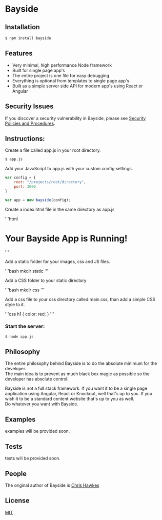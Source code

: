 # Bayside

## Installation

```bash
$ npm install bayside
```

## Features

  * Very minimal, high performance Node framework
  * Built for single page app's
  * The entire project is one file for easy debugging
  * Everything is optional from templates to single page app's
  * Built as a simple server side API for modern app's using React or Angular
  
## Security Issues

  If you discover a security vulnerability in Bayside, please see [Security Policies and Procedures](Security.md).

## Instructions:

  Create a file called app.js in your root directory.

```bash
$ app.js
```
  
  Add your JavaScript to app.js with your custom config settings.

```js
var config = {
    root: "/projects/root/directory",
    port: 3000
}

var app = new bayside(config);
```

  Create a index.html file in the same directory as app.js
  
'''html
<html>
    <head>
        <link rel="stylesheet" href="{root}/static/main.css" />
    </head>
    <body>
        <h1>Your Bayside App is Running!</h1>
    </body>
</html>
'''

  Add a static folder for your images, css and JS files.

'''bash
mkdir static
'''

  Add a CSS folder to your static directory
 
 '''bash
 mkdir css
 '''
 
   Add a css file to your css directory called main.css, than add a simple CSS style to it. 
   
 '''css
 h1 { color: red; }
 '''


### Start the server:

```bash
$ node app.js
```

## Philosophy

  The entire philosophy behind Bayside is to do the absolute minimum for the developer.  
  The main idea is to prevent as much black box magic as possible so the developer has 
  absolute control. 

  Bayside is not a full stack framework.   If you want it to be a single page 
  application using Angular, React or Knockout, well that's up to you.  If 
  you wish it to be a standard content website that's up to you as well.   
  Do whatever you want with Bayside.
  
## Examples

  examples will be provided soon.
  
## Tests

  tests will be provided soon.
  
## People

The original author of Bayside is [Chris Hawkes](https://github.com/chawk)

## License

  [MIT](LICENSE)

